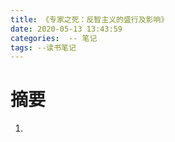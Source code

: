 ```yaml
---
title: 《专家之死：反智主义的盛行及影响》
date: 2020-05-13 13:43:59
categories:  -- 笔记
tags: --读书笔记
---
```



# 摘要
1. 